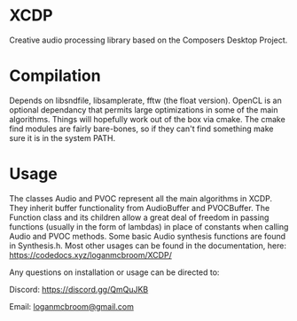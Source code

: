 # XCDP
Creative audio processing library based on the Composers Desktop Project.

# Compilation
Depends on libsndfile, libsamplerate, fftw (the float version). 
OpenCL is an optional dependancy that permits large optimizations in some of the main algorithms.
Things will hopefully work out of the box via cmake.
The cmake find modules are fairly bare-bones, so if they can't find something make sure it is in the system PATH.

# Usage
The classes Audio and PVOC represent all the main algorithms in XCDP. They inherit buffer functionality from AudioBuffer and PVOCBuffer. 
The Function class and its children allow a great deal of freedom in passing functions (usually in the form of lambdas) in place of constants 
when calling Audio and PVOC methods. Some basic Audio synthesis functions are found in Synthesis.h. 
Most other usages can be found in the documentation, here: https://codedocs.xyz/loganmcbroom/XCDP/

Any questions on installation or usage can be directed to:

Discord: https://discord.gg/QmQuJKB

Email: loganmcbroom@gmail.com

